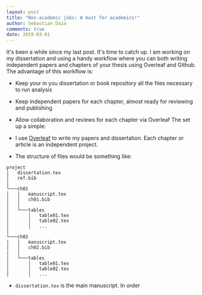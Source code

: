 ```yaml
---
layout: post
title: "Non-academic jobs: A must for academics!"
author: Sebastian Daza
comments: true
date: 2019-03-01
---
```



It's been a while since my last post. It's time to catch up. I am working on my dissertation and using a handy workflow where you can both writing independent papers and chapters of your thesis using Overleaf and Github. The advantage of this workflow is:

- Keep your in you dissertation or book repository all the files necessary to run analysis
- Keep independent papers for each chapter, almost ready for reviewing and publishing
- Allow collaboration and reviews for each chapter via Overleaf
The set up a simple:

- I use [Overleaf](/www.overleaf.com) to write my papers and dissertation. Each chapter or article is an independent project.
- The structure of files would be something like:

```
project
│   dissertation.tex
│   ref.bib
│
└───ch01
│   │   manuscript.tex
│   │   ch01.bib
│   │
│   └───tables
│       │   table01.tex
│       │   table02.tex
│       │   ...
│
└───ch02
|   │   manuscript.tex
|   │   ch02.bib
|   |
│   └───tables
│       │   table01.tex
│       │   table02.tex
│       │   ...
```

- `dissertation.tex` is the main manuscript. In order
